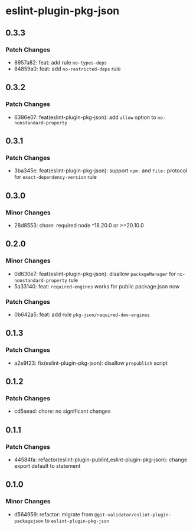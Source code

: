 # eslint-plugin-pkg-json

## 0.3.3

### Patch Changes

- 8957a82: feat: add rule `no-types-deps`
- 84859a0: feat: add `no-restricted-deps` rule

## 0.3.2

### Patch Changes

- 6386e07: feat(eslint-plugin-pkg-json): add `allow` option to `no-nonstandard-property`

## 0.3.1

### Patch Changes

- 3ba345e: feat(eslint-plugin-pkg-json): support `npm:` and `file:` protocol for `exact-dependency-version` rule

## 0.3.0

### Minor Changes

- 28d8553: chore: required node ^18.20.0 or >=20.10.0

## 0.2.0

### Minor Changes

- 0d630e7: feat(eslint-plugin-pkg-json): disallow `packageManager` for `no-nonstandard-property` rule
- 5a33140: feat: `required-engines` works for public package.json now

### Patch Changes

- 0b642a5: feat: add rule `pkg-json/required-dev-engines`

## 0.1.3

### Patch Changes

- a2e9f23: fix(eslint-plugin-pkg-json): disallow `prepublish` script

## 0.1.2

### Patch Changes

- cd5aead: chore: no significant changes

## 0.1.1

### Patch Changes

- 44584fa: refactor(eslint-plugin-publint,eslint-plugin-pkg-json): change export default to statement

## 0.1.0

### Minor Changes

- d564959: refactor: migrate from `@git-validator/eslint-plugin-packagejson` to `eslint-plugin-pkg-json`
